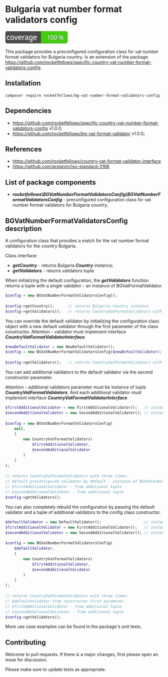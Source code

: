 # Bulgaria vat number format validators config

![Code Coverage Badge](./badge.svg)

This package provides a preconfigured configuration class for vat number format validators for Bulgaria country.
Is an extension of the package https://github.com/rocketfellows/specific-country-vat-number-format-validators-config.

## Installation

```shell
composer require rocketfellows/bg-vat-number-format-validators-config
```

## Dependencies

- https://github.com/rocketfellows/specific-country-vat-number-format-validators-config v1.0.0;
- https://github.com/rocketfellows/bg-vat-format-validator v1.0.0;

## References

- https://github.com/rocketfellows/country-vat-format-validator-interface
- https://github.com/arslanim/iso-standard-3166

## List of package components

- **_rocketfellows\BGVatNumberFormatValidatorsConfig\BGVatNumberFormatValidatorsConfig_** - preconfigured configuration class for vat number format validators for Bulgaria country;

## BGVatNumberFormatValidatorsConfig description

A configuration class that provides a match for the vat number format validators for the country Bulgaria.

Class interface:
- **_getCountry_** - returns Bulgaria **_Country_** instance;
- **_getValidators_** - returns validators tuple

When initializing the default configuration, the **_getValidators_** function returns a tuple with a single validator - an instance of BGVatFormatValidator.

```php
$config = new BGVatNumberFormatValidatorsConfig();

$config->getCountry();      // returns Bulgaria Country instance
$config->getValidators();   // returns CountryVatFormatValidators with one item - instance of BGVatFormatValidator
```

You can override the default validator by initializing the configuration class object with a new default validator through the first parameter of the class constructor.
Attention - validator must implement interface **_CountryVatFormatValidatorInterface_**.

```php
$newDefaultValidator = new NewDefaultValidator();                       // instance of CountryVatFormatValidatorInterface
$config = new BGVatNumberFormatValidatorsConfig($newDefaultValidator);  // initialize with new default validator

$config->getValidators();   // returns CountryVatFormatValidators with one item - $newDefaultValidator
```

You can add additional validators to the default validator via the second constructor parameter.

Attention - additional validators parameter must be instance of tuple **_CountryVatFormatValidators_**.
And each additional validator must implement interface **_CountryVatFormatValidatorInterface_**.

```php
$firstAdditionalValidator = new FirstAdditionalValidator();   // instance of CountryVatFormatValidatorInterface
$secondAdditionalValidator = new SecondAdditionalValidator(); // instance of CountryVatFormatValidatorInterface

$config = new BGVatNumberFormatValidatorsConfig(
    null,
    (
        new CountryVatFormatValidators(
            $firstAdditionalValidator,
            $secondAdditionalValidator
        )
    )
);

// returns CountryVatFormatValidators with three items:
// default preconfigured validator by default - instance of BGVatFormatValidator
// $firstAdditionalValidator - from additional tuple
// $secondAdditionalValidator - from additional tuple
$config->getValidators();
```

You can also completely rebuild the configuration by passing the default validator and a tuple of additional validators to the config class constructor.

```php
$defaultValidator = new DefaultValidator();                   // instance of CountryVatFormatValidatorInterface
$firstAdditionalValidator = new FirstAdditionalValidator();   // instance of CountryVatFormatValidatorInterface
$secondAdditionalValidator = new SecondAdditionalValidator(); // instance of CountryVatFormatValidatorInterface

$config = new BGVatNumberFormatValidatorsConfig(
    $defaultValidator,
    (
        new CountryVatFormatValidators(
            $firstAdditionalValidator,
            $secondAdditionalValidator
        )
    )
);

// returns CountryVatFormatValidators with three items:
// $defaultValidator from constructor first parameter
// $firstAdditionalValidator - from additional tuple
// $secondAdditionalValidator - from additional tuple
$config->getValidators();
```

More use case examples can be found in the package's unit tests.

## Contributing

Welcome to pull requests. If there is a major changes, first please open an issue for discussion.

Please make sure to update tests as appropriate.
